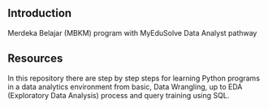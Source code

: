## Introduction
Merdeka Belajar (MBKM) program with MyEduSolve Data Analyst pathway

## Resources
In this repository there are step by step steps for learning Python programs in a data analytics environment from basic, Data Wrangling, up to EDA (Exploratory Data Analysis) process and query training using SQL.

